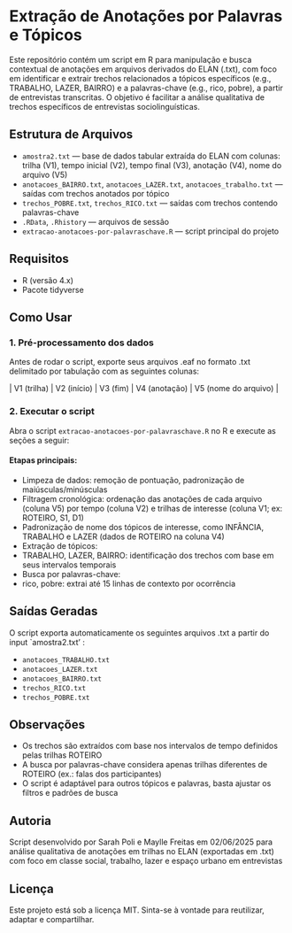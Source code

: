 # Extração de Anotações por Palavras e Tópicos

Este repositório contém um script em R para manipulação e busca contextual de anotações em arquivos derivados do ELAN (.txt), com foco em identificar e extrair trechos relacionados a tópicos específicos (e.g., TRABALHO, LAZER, BAIRRO) e a palavras-chave (e.g.,  rico, pobre), a partir de entrevistas transcritas. O objetivo é facilitar a análise qualitativa de trechos específicos de entrevistas sociolinguísticas.

## Estrutura de Arquivos

- `amostra2.txt` — base de dados tabular extraída do ELAN com colunas: trilha (V1), tempo inicial (V2), tempo final (V3), anotação (V4), nome do arquivo (V5)
- `anotacoes_BAIRRO.txt`, `anotacoes_LAZER.txt`, `anotacoes_trabalho.txt` — saídas com trechos anotados por tópico
- `trechos_POBRE.txt`, `trechos_RICO.txt` — saídas com trechos contendo palavras-chave
- `.RData`, `.Rhistory` — arquivos de sessão
- `extracao-anotacoes-por-palavraschave.R` — script principal do projeto

## Requisitos

- R (versão 4.x)
- Pacote tidyverse

## Como Usar

### 1. Pré-processamento dos dados

Antes de rodar o script, exporte seus arquivos .eaf no formato .txt delimitado por tabulação com as seguintes colunas:

| V1 (trilha) | V2 (início) | V3 (fim) | V4 (anotação) | V5 (nome do arquivo) |

### 2. Executar o script

Abra o script `extracao-anotacoes-por-palavraschave.R` no R e execute as seções a seguir:

#### Etapas principais:

- Limpeza de dados: remoção de pontuação, padronização de maiúsculas/minúsculas
- Filtragem cronológica: ordenação das anotações de cada arquivo (coluna V5) por tempo (coluna V2) e trilhas de interesse (coluna V1; ex: ROTEIRO, S1, D1)
- Padronização de nome dos tópicos de interesse, como INFÂNCIA, TRABALHO e LAZER (dados de ROTEIRO na coluna V4)
- Extração de tópicos:
- TRABALHO, LAZER, BAIRRO: identificação dos trechos com base em seus intervalos temporais
- Busca por palavras-chave:
 - rico, pobre: extrai até 15 linhas de contexto por ocorrência

## Saídas Geradas

O script exporta automaticamente os seguintes arquivos .txt a partir do input `amostra2.txt’ :

- `anotacoes_TRABALHO.txt`
- `anotacoes_LAZER.txt`
- `anotacoes_BAIRRO.txt`
- `trechos_RICO.txt`
- `trechos_POBRE.txt`

## Observações

- Os trechos são extraídos com base nos intervalos de tempo definidos pelas trilhas ROTEIRO
- A busca por palavras-chave considera apenas trilhas diferentes de ROTEIRO (ex.: falas dos participantes)
- O script é adaptável para outros tópicos e palavras, basta ajustar os filtros e padrões de busca

## Autoria

Script desenvolvido por Sarah Poli e Maylle Freitas em 02/06/2025 para análise qualitativa de anotações em trilhas no ELAN (exportadas em .txt) com foco em classe social, trabalho, lazer e espaço urbano em entrevistas

## Licença

Este projeto está sob a licença MIT. Sinta-se à vontade para reutilizar, adaptar e compartilhar.


